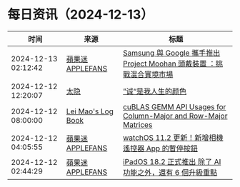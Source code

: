 ﻿# 每日资讯（2024-12-13）

|时间|来源|标题|
|---|---|---|
|2024-12-13 02:12:42|[蘋果迷 APPLEFANS](https://applefans.today/feed/)|[Samsung 與 Google 攜手推出 Project Moohan 頭戴裝置 ：挑戰混合實境市場](https://applefans.today/2024-12-samsung-xr-with-galaxy-ai/)|
|2024-12-12 12:20:07|[太隐](https://wangyurui.com/feed.xml)|[”诚“是我人生的颜色](https://wangyurui.com/posts/lao-fu-yang-mo-li-610e4f0a)|
|2024-12-12 08:00:00|[Lei Mao's Log Book](https://leimao.github.io/atom.xml)|[cuBLAS GEMM API Usages for Column-Major and Row-Major Matrices](https://leimao.github.io/blog/cuBLAS-Transpose-Column-Major-Relationship/)|
|2024-12-12 04:05:55|[蘋果迷 APPLEFANS](https://applefans.today/feed/)|[watchOS 11.2 更新！新增相機遙控器 App 的暫停按鈕](https://applefans.today/watchos-11-2/)|
|2024-12-12 02:44:29|[蘋果迷 APPLEFANS](https://applefans.today/feed/)|[iPadOS 18.2 正式推出 除了 AI 功能之外，還有 6 個升級重點](https://applefans.today/ipados-18-2/)|
